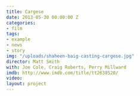 ```yaml
---
title: Cargese
date: 2013-05-30 00:00:00 Z
categories:
- film
tags:
- example
- news
- story
img: "/uploads/shaheen-baig-casting-cargese.jpg"
director: Matt Smith
with: Joe Cole, Craig Roberts, Perry Millward
imdb: http://www.imdb.com/title/tt2638520/
video: 
layout: project
---
```


